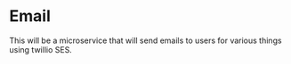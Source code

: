 # Email

This will be a microservice that will send emails to users for various things using twillio SES.